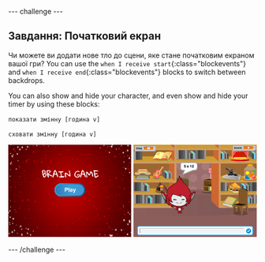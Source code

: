 \--- challenge \---

## Завдання: Початковий екран

Чи можете ви додати нове тло до сцени, яке стане початковим екраном вашої гри? You can use the `when I receive start`{:class="blockevents"} and `when I receive end`{:class="blockevents"} blocks to switch between backdrops.

You can also show and hide your character, and even show and hide your timer by using these blocks:

```blocks
показати змінну [година v]
```

```blocks
сховати змінну [година v]
```

![знімок екрану](images/brain-startscreen.png)

\--- /challenge \---